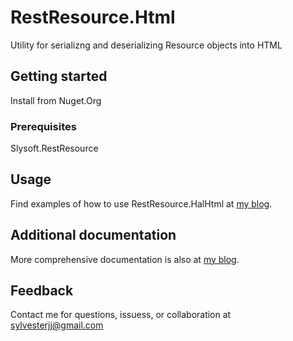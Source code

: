 ﻿# RestResource.Html

Utility for serializng and deserializing Resource objects into HTML

## Getting started

Install from Nuget.Org

### Prerequisites

Slysoft.RestResource

## Usage

Find examples of how to use RestResource.HalHtml at [my blog](https://sly-soft.com/rest-resource-quick-start/).

## Additional documentation

More comprehensive documentation is also at [my blog](https://sly-soft.com/rest-resource/).

## Feedback

Contact me for questions, issuess, or collaboration at <sylvesterjj@gmail.com>